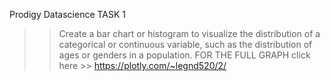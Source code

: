   Prodigy Datascience TASK 1
>>Create a bar chart or histogram to visualize the distribution of a categorical or continuous variable, such as the distribution of ages or genders in a population.
 FOR THE FULL GRAPH click here >> https://plotly.com/~legnd520/2/
